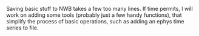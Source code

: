 Saving basic stuff to NWB takes a few too many lines. If time permits, I will work on adding some tools 
(probably just a few handy functions), that simplify the process of basic operations, such as adding an 
ephys time series to file.
